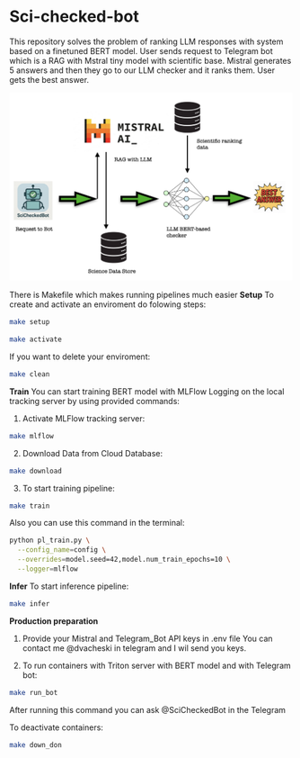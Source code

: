 # Sci-checked-bot

This repository solves the problem of ranking LLM responses with system based on
a finetuned BERT model. User sends request to Telegram bot which is a RAG with
Mstral tiny model with scientific base. Mistral generates 5 answers and then
they go to our LLM checker and it ranks them. User gets the best answer.

![Схема архитектуры](images/architecture.png)

There is Makefile which makes running pipelines much easier **Setup** To create
and activate an enviroment do folowing steps:

```bash
make setup
```

```bash
make activate
```

If you want to delete your enviroment:

```bash
make clean
```

**Train** You can start training BERT model with MLFlow Logging on the local
tracking server by using provided commands:

1. Activate MLFlow tracking server:

```bash
make mlflow
```

2. Download Data from Cloud Database:

```bash
make download
```

3. To start training pipeline:

```bash
make train
```

Also you can use this command in the terminal:

```bash
python pl_train.py \
  --config_name=config \
  --overrides=model.seed=42,model.num_train_epochs=10 \
  --logger=mlflow
```

**Infer** To start inference pipeline:

```bash
make infer
```

**Production preparation**

1. Provide your Mistral and Telegram_Bot API keys in .env file You can contact
   me @dvacheski in telegram and I wil send you keys.

2. To run containers with Triton server with BERT model and with Telegram bot:

```bash
make run_bot
```

After running this command you can ask @SciCheckedBot in the Telegram

To deactivate containers:

```bash
make down_don
```

